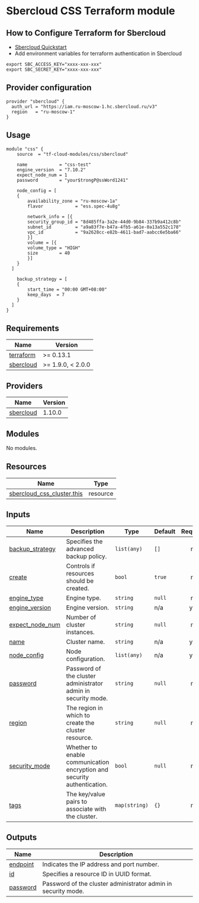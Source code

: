 # Sbercloud CSS Terraform module

## How to Configure Terraform for Sbercloud

- [Sbercloud Quickstart](https://cloud.ru/ru/docs/terraform/ug/topics/quickstart.html)
- Add environment variables for terraform authentication in Sbercloud

```
export SBC_ACCESS_KEY="xxxx-xxx-xxx"
export SBC_SECRET_KEY="xxxx-xxx-xxx"
```

## Provider configuration
```hcl
provider "sbercloud" {
  auth_url = "https://iam.ru-moscow-1.hc.sbercloud.ru/v3"
  region   = "ru-moscow-1"
}
```

## Usage
```hcl
module "css" {
    source  = "tf-cloud-modules/css/sbercloud"

    name            = "css-test"
    engine_version  = "7.10.2"
    expect_node_num = 1
    password        = "your$trongP@ssWord1241"

    node_config = [
    {
        availability_zone = "ru-moscow-1a"
        flavor            = "ess.spec-4u8g"

        network_info = [{
        security_group_id = "8d485ffa-3a2e-44d0-9b84-337b9a412c8b"
        subnet_id         = "a9a83f7e-b47a-4fb5-a61e-0a13a552c178"
        vpc_id            = "9a2628cc-e82b-4611-bad7-aabcc6e5ba66"
        }]
        volume = [{
        volume_type = "HIGH"
        size        = 40
        }]
    }
  ]

    backup_strategy = [
    {
        start_time = "00:00 GMT+08:00"
        keep_days  = 7
    }
  ]
}
```

<!-- BEGIN_TF_DOCS -->
## Requirements

| Name | Version |
|------|---------|
| <a name="requirement_terraform"></a> [terraform](#requirement\_terraform) | >= 0.13.1 |
| <a name="requirement_sbercloud"></a> [sbercloud](#requirement\_sbercloud) | >= 1.9.0, < 2.0.0 |

## Providers

| Name | Version |
|------|---------|
| <a name="provider_sbercloud"></a> [sbercloud](#provider\_sbercloud) | 1.10.0 |

## Modules

No modules.

## Resources

| Name | Type |
|------|------|
| [sbercloud_css_cluster.this](https://registry.terraform.io/providers/sbercloud-terraform/sbercloud/latest/docs/resources/css_cluster) | resource |

## Inputs

| Name | Description | Type | Default | Required |
|------|-------------|------|---------|:--------:|
| <a name="input_backup_strategy"></a> [backup\_strategy](#input\_backup\_strategy) | Specifies the advanced backup policy. | `list(any)` | `[]` | no |
| <a name="input_create"></a> [create](#input\_create) | Controls if resources should be created. | `bool` | `true` | no |
| <a name="input_engine_type"></a> [engine\_type](#input\_engine\_type) | Engine type. | `string` | `null` | no |
| <a name="input_engine_version"></a> [engine\_version](#input\_engine\_version) | Engine version. | `string` | n/a | yes |
| <a name="input_expect_node_num"></a> [expect\_node\_num](#input\_expect\_node\_num) | Number of cluster instances. | `string` | `null` | no |
| <a name="input_name"></a> [name](#input\_name) | Cluster name. | `string` | n/a | yes |
| <a name="input_node_config"></a> [node\_config](#input\_node\_config) | Node configuration. | `list(any)` | n/a | yes |
| <a name="input_password"></a> [password](#input\_password) | Password of the cluster administrator admin in security mode. | `string` | `null` | no |
| <a name="input_region"></a> [region](#input\_region) | The region in which to create the cluster resource. | `string` | `null` | no |
| <a name="input_security_mode"></a> [security\_mode](#input\_security\_mode) | Whether to enable communication encryption and security authentication. | `bool` | `null` | no |
| <a name="input_tags"></a> [tags](#input\_tags) | The key/value pairs to associate with the cluster. | `map(string)` | `{}` | no |

## Outputs

| Name | Description |
|------|-------------|
| <a name="output_endpoint"></a> [endpoint](#output\_endpoint) | Indicates the IP address and port number. |
| <a name="output_id"></a> [id](#output\_id) | Specifies a resource ID in UUID format. |
| <a name="output_password"></a> [password](#output\_password) | Password of the cluster administrator admin in security mode. |
<!-- END_TF_DOCS -->